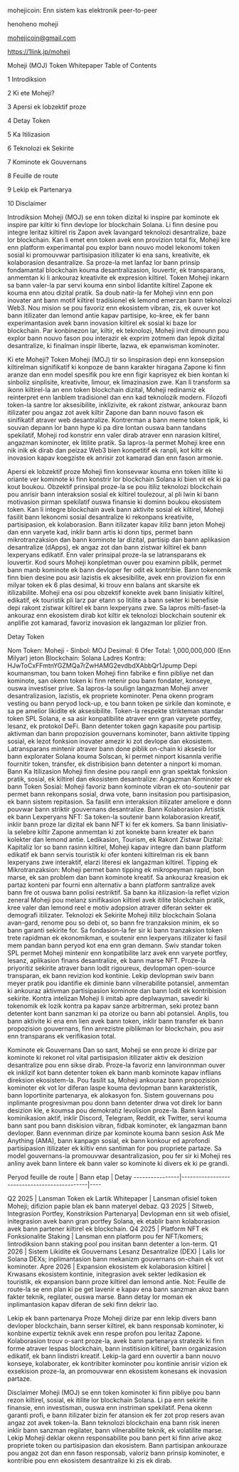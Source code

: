 mohejicoin: Enn sistem kas elektronik peer-to-peer

henoheno moheji

mohejicoin@gmail.com

https://1link.jp/moheji

Moheji (MOJ) Token Whitepaper Table of Contents

1 Introdiksion

2 Ki ete Moheji?

3 Apersi ek lobzektif proze

4 Detay Token

5 Ka Itilizasion

6 Teknolozi ek Sekirite

7 Kominote ek Gouvernans

8 Feuille de route

9 Lekip ek Partenarya

10 Disclaimer

Introdiksion Moheji (MOJ) se enn token dizital ki inspire par kominote ek inspire par kiltir ki finn devlope lor blockchain Solana. Li finn desine pou integre leritaz kiltirel ris Zapon avek lavangard teknolozi desantralize, baze lor blockchain. Kan li emet enn token avek enn provizion total fix, Moheji kre enn platform experimantal pou explor bann nouvo model lekonomi token sosial ki promouvwar partisipasion itilizater ki ena sans, kreativite, ek kolaborasion desantralize. Sa proze-la met lanfaz lor bann prinsip fondamantal blockchain kouma desantralizasion, louvertir, ek transparans, anmemtan ki li ankouraz kreativite ek expresion kiltirel. Token Moheji inkarn sa bann valer-la par servi kouma enn sinbol lidantite kiltirel Zapone ek kouma enn atou dizital pratik. Sa doub natir-la fer Moheji vinn enn pon inovater ant bann motif kiltirel tradisionel ek lemond emerzan bann teknolozi Web3. Nou mision se pou favoriz enn ekosistem vibran, zis, ek ouver kot bann itilizater dan lemond antie kapav partisipe, ko-kree, ek fer bann experimantasion avek bann inovasion kiltirel ek sosial ki baze lor blockchain. Par konbinezon lar, kiltir, ek teknolozi, Moheji invit dimounn pou explor bann nouvo fason pou interazir ek exprim zotmem dan lepok dizital desantralize, ki finalman inspir liberte, lazwa, ek epanwisman kominoter.

Ki ete Moheji? Token Moheji (MOJ) tir so linspirasion depi enn konsepsion kiltirelman signifikatif ki konpoze de bann karakter hiragana Zapone ki finn aranze dan enn model spesifik pou kre enn figir kaprisyez ek bien kontan ki sinboliz sinplisite, kreativite, limour, ek limazinasion zwe. Kan li transform sa ikonn kiltirel-la an enn token blockchain dizital, Moheji redinamiz ek reinterpret enn lanblem tradisionel dan enn kad teknolozik modern. Filozofi token-la santre lor aksesibilite, inklizivite, ek rakont zistwar, ankouraz bann itilizater pou angaz zot avek kiltir Zapone dan bann nouvo fason ek sinifikatif atraver web desantralize. Kontrerman a bann meme token tipik, ki souvan depann lor bann hype ki pa dire lontan ouswa bann tandans spekilatif, Moheji rod konstrir enn valer dirab atraver enn narasion kiltirel, angazman kominoter, ek litilite pratik. Sa lapros-la permet Moheji kree enn nik inik ek dirab dan peizaz Web3 bien konpetitif ek ranpli, kot kiltir ek inovasion kapav koegziste ek anrisir zot kamarad dan enn fason armonie.

Apersi ek lobzektif proze Moheji finn konsevwar kouma enn token itilite ki oriante ver kominote ki finn konstrir lor blockchain Solana ki bien vit ek ki pa kout boukou. Obzektif prinsipal proze-la se pou itiliz teknolozi blockchain pou anrisir bann interaksion sosial ek kiltirel toulezour, al pli lwin ki bann motivasion pirman spekilatif ouswa finansie ki dominn boukou ekosistem token. Kan li integre blockchain avek bann aktivite sosial ek kiltirel, Moheji fasilit bann lekonomi sosial desantralize ki rekonpans kreativite, partisipasion, ek kolaborasion. Bann itilizater kapav itiliz bann jeton Moheji dan enn varyete kad, inklir bann artis ki donn tips, permet bann mikrotranzaksion dan bann kominote lar dizital, partisip dan bann aplikasion desantralize (dApps), ek angaz zot dan bann zistwar kiltirel ek bann lexperyans edikatif. Enn valer prinsipal proze-la se latransparans ek louvertir. Kod sours Moheji konpletman ouver pou examinn piblik, permet bann manb kominote ek bann devloper fer odit ek kontribie. Bann tokenomik finn bien desine pou asir lazistis ek aksesibilite, avek enn provizion fix enn milyar token ek 6 plas desimal, ki trouv enn balans ant skarsite ek itilizabilite. Moheji ena osi pou obzektif konekte avek bann linisiativ kiltirel, edikatif, ek touristik pli larz par etann so litilite a bann sekter ki benefisie depi rakont zistwar kiltirel ek bann lexperyans zwe. Sa lapros milti-faset-la ankouraz enn ekosistem dirab kot kiltir ek teknolozi blockchain soutenir ek anplifie zot kamarad, favoriz inovasion ek langazman lor plizier fron.

Detay Token

Nom Token: Moheji - Sinbol: MOJ
Desimal: 6
Ofer Total: 1,000,000,000 (Enn Milyar) jeton
Blockchain: Solana
Ladres Kontra: HJwToCxFFmtnYGZMQa7rZwHAMG2evdbdXAbbQr1Jpump
Depi koumansman, tou bann token Moheji finn fabrike e finn pibliye net dan kominote, san okenn token ki finn retenir pou bann fondater, konseye, ouswa investiser prive. Sa lapros-la soulign langazman Moheji anver desantralizasion, lazistis, ek propriete kominoter. Pena okenn program vesting ou bann peryod lock-up, e tou bann token pe sirkile dan kominote, e sa pe amelior likidite ek aksesibilite. Token-la respekte strikteman standar token SPL Solana, e sa asir konpatibilite atraver enn gran varyete portfey, lesanz, ek protokol DeFi. Bann detenter token gagn kapasite pou partisip aktivman dan bann propozision gouvernans kominoter, bann aktivite tipping sosial, ek lezot fonksion inovater amezir ki zot devlope dan ekosistem. Latransparans mintenir atraver bann done piblik on-chain ki aksesib lor bann explorater Solana kouma Solscan, ki permet ninport kisannla verifie fournitir token, transfer, ek distribision bann detenter a ninport ki moman.
Bann Ka Itilizasion Moheji finn desine pou ranpli enn gran spektak fonksion pratik, sosial, ek kiltirel dan ekosistem desantralize:
Angazman Kominoter ek bann Token Sosial: Moheji favoriz bann kominote vibran ek oto-soutenir par permet bann rekonpans sosial, drwa vote, bann insitasion pou partisipasion, ek bann sistem repitasion. Sa fasilit enn interaksion itilizater ameliore e donn pouvwar bann striktir gouvernans desantralize.
Bann Kolaborasion Artistik ek bann Lexperyans NFT: Sa token-la soutenir bann kolaborasion kreatif, inklir bann proze lar dizital ek bann NFT ki fer ek komers. Sa bann linisiativ-la selebre kiltir Zapone anmemtan ki zot konekte bann kreater ek bann kolekter dan lemond antie.
Ledikasion, Tourism, ek Rakont Zistwar Dizital: Kapitaliz lor so bann rasinn kiltirel, Moheji kapav integre dan bann platform edikatif ek bann servis touristik ki ofer konteni kiltirelman ris ek bann lexperyans zwe interaktif, elarzi literesi ek langazman kiltirel.
Tipping ek Mikrotranzaksion: Moheji permet bann tipping ek mikropeyman rapid, bon marse, ek san problem dan bann kominote kreatif. Sa ankouraz kreasion ek partaz konteni par fourni enn alternativ a bann platform santralize avek bann fre ot ouswa bann polisi restriktif. Sa bann ka itilizasion-la reflet vizion zeneral Moheji pou melanz sinifikasion kiltirel avek itilite blockchain pratik, kree valer dan lemond reel e motiv adopsion atraver diferan sekter ek demografi itilizater.
Teknolozi ek Sekirite Moheji itiliz blockchain Solana avan-gard, renome pou so debi ot, so bann fre tranzaksion minim, ek so bann garanti sekirite for. Sa fondasion-la fer sir ki bann tranzaksion token trete rapidman ek ekonomikman, e soutenir enn lexperyans itilizater ki fasil mem pandan bann peryod kot ena enn gran demann. Swiv standar token SPL permet Moheji mintenir enn konpatibilite larz avek enn varyete portfey, lesanz, aplikasion finans desantralize, ek bann marse NFT. Proze-la priyoritiz sekirite atraver bann lodit rigoureux, devlopman open-source transparan, ek bann revizion kod kontinie. Lekip devlopman swiv bann meyer pratik pou idantifie ek diminie bann vilnerabilite potansiel, anmemtan ki ankouraz aktivman partisipasion kominote dan bann lodit ek kontribision sekirite. Kontra intelizan Moheji li imitab apre deplwayman, savedir ki tokenomik ek lozik kontra pa kapav sanze arbitrerman, seki protez bann detenter kont bann sanzman ki pa otorize ou bann abi potansiel. Anplis, tou bann aktivite ki ena enn lien avek bann token, inklir bann transfer ek bann propozision gouvernans, finn anrezistre piblikman lor blockchain, pou asir enn transparans ek verifikasion total.

Kominote ek Gouvernans Dan so sant, Moheji se enn proze ki dirize par kominote ki rekonet rol vital partisipasion itilizater aktiv ek desizion desantralize pou enn sikse dirab. Proze-la favoriz enn lanvironnman ouver ek inklizif kot bann detenter token ek bann manb kominote kapav inflians direksion ekosistem-la. Pou fasilit sa, Moheji ankouraz bann propozision kominoter ek vot lor diferan laspe kouma devlopman bann karakteristik, bann loportinite partenarya, ek alokasyon fon. Sistem gouvernans pou inplimante progresivman pou donn bann detenter drwa vot direk lor bann desizion kle, e koumsa pou demokratiz levolision proze-la. Bann kanal kominikasion aktif, inklir Discord, Telegram, Reddit, ek Twitter, servi kouma bann sant pou bann diskision vibran, fidbak kominoter, ek langazman bann devloper. Bann evennman dirize par kominote kouma bann sesion Ask Me Anything (AMA), bann kanpagn sosial, ek bann konkour ed aprofondi partisipasion itilizater ek kiltiv enn santiman for pou propriete partaze. Sa model gouvernans-la promouvwar desantralizasion, pou fer sir ki Moheji res anliny avek bann lintere ek bann valer so kominote ki divers ek ki pe grandi.

Peryod feuille de route | Bann etap | Detay ----------------|---------------------------------------------|----

Q2 2025 | Lansman Token ek Lartik Whitepaper | Lansman ofisiel token Moheji; difizion papie blan ek bann materyel debaz. Q3 2025 | Sitweb, Integrasion Portfey, Konstriksion Partenarya| Devlopman enn sit web ofisiel, initegrasion avek bann gran portfey Solana, ek etablir bann kolaborasion avek bann partener kiltirel ek blockchain. Q4 2025 | Platform NFT ek Fonksionalite Staking | Lansman enn platform pou fer NFT/komers; lintrodiksion bann staking pool pou insitan bann detenter a lon-term. Q1 2026 | Sistem Likidite ek Gouvernans Lesanz Desantralize (DEX) | Lalis lor Solana DEXs; inplimantasion bann mekanizm gouvernans on-chain ek vot kominoter. Apre 2026 | Expansion ekosistem ek kolaborasion kiltirel | Krwasans ekosistem kontinie, initegrasion avek sekter ledikasion ek touristik, ek expansion bann proze kiltirel dan lemond antie. Not: Feuille de route-la se enn plan ki pe get lavenir e kapav ena bann sanzman akoz bann fakter teknik, regilater, ouswa marse. Bann detay lor moman ek inplimantasion kapav diferan de seki finn dekrir lao.

Lekip ek bann partenarya Proze Moheji dirize par enn lekip divers bann devloper blockchain, bann serser kiltirel, ek bann responsab kominoter, ki konbine expertiz teknik avek enn respe profon pou leritaz Zapone. Kolaborasion trouv o-sant proze-la, avek bann partenarya stratezik ki finn forme atraver lespas blockchain, bann institision kiltirel, bann organizasion edikatif, ek bann lindistri kreatif. Lekip-la gard enn ouvertir a bann nouvo konseye, kolaborater, ek kontribiter kominoter pou kontinie anrisir vizion ek exsekision proze-la, an promouvwar enn ekosistem konesans ek inovasion partaze.

Disclaimer Moheji (MOJ) se enn token kominoter ki finn pibliye pou bann rezon kiltirel, sosial, ek itilite lor blockchain Solana. Li pa enn sekirite finansie, enn investisman, ouswa enn instriman spekilatif. Pena okenn garanti profi, e bann itilizater bizin fer atansion ek fer zot prop resers avan angaz zot avek token-la. Bann teknolozi blockchain ena bann risk ineren inklir bann sanzman regilater, bann vilnerabilite teknik, ek volatilite marse. Lekip Moheji deklar okenn responsabilite pou bann pert ki finn arive akoz propriete token ou partisipasion dan ekosistem. Bann partisipan ankouraze pou angaz zot dan enn fason responsab, valoriz bann prinsip kominoter, e kontribie pou enn ekosistem desantralize ki zis ek dirab.

